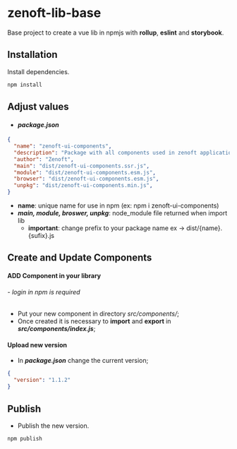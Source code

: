 # zenoft-lib-base

Base project to create a vue lib in npmjs with **rollup**, **eslint** and **storybook**.

## Installation

Install dependencies.

```bash
npm install
```

## Adjust values

- #### *package.json*
```json
{
  "name": "zenoft-ui-components",
  "description": "Package with all components used in zenoft applications",
  "author": "Zenoft",
  "main": "dist/zenoft-ui-components.ssr.js", 
  "module": "dist/zenoft-ui-components.esm.js",
  "browser": "dist/zenoft-ui-components.esm.js",
  "unpkg": "dist/zenoft-ui-components.min.js",
}
```
- **name**: unique name for use in npm (ex: npm i zenoft-ui-components)
- ***main, module, broswer, unpkg***: node_module file returned when import lib
  - **important**: change prefix to your package name  ex -> dist/{name}.{sufix}.js 

## Create and Update Components
#### ADD Component in your library
###### - login in npm is required
- Put your new component in directory *src/components/*;
- Once created it is necessary to **import** and **export** in ***src/components/index.js***;

#### Upload new version
- In ***package.json*** change the current version;
```json
{
  "version": "1.1.2"
}
```

## Publish
- Publish the new version.
```bash
npm publish
```
